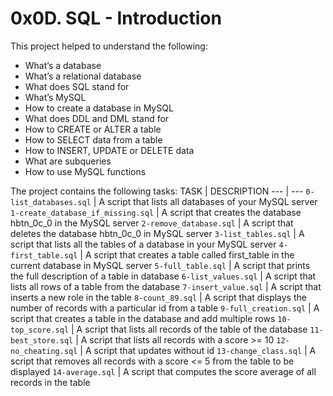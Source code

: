 # 0x0D. SQL - Introduction

This project helped to understand the following:
- What’s a database
- What’s a relational database
- What does SQL stand for
- What’s MySQL
- How to create a database in MySQL
- What does DDL and DML stand for
- How to CREATE or ALTER a table
- How to SELECT data from a table
- How to INSERT, UPDATE or DELETE data
- What are subqueries
- How to use MySQL functions

The project contains the following tasks:
TASK | DESCRIPTION
--- | ---
`0-list_databases.sql` | A script that lists all databases of your MySQL server
`1-create_database_if_missing.sql` | A script that creates the database hbtn_0c_0 in the MySQL server
`2-remove_database.sql` | A script that deletes the database hbtn_0c_0 in MySQL server
`3-list_tables.sql` | A script that lists all the tables of a database in your MySQL server
`4-first_table.sql` | A script that creates a table called first_table in the current database in MySQL server
`5-full_table.sql` | A script that prints the full description of a table in database
`6-list_values.sql` | A script that lists all rows of a table from the database
`7-insert_value.sql` | A script that inserts a new role in the table
`8-count_89.sql` | A script that displays the number of records with a particular id from a table
`9-full_creation.sql` | A script that creates a table in the database and add multiple rows
`10-top_score.sql` | A script that lists all records of the table of the database
`11-best_store.sql` | A script that lists all records with a score >= 10
`12-no_cheating.sql` | A script that updates without id
`13-change_class.sql` | A script that removes all records with a score <= 5 from the table to be displayed
`14-average.sql` | A script that computes the score average of all records in the table
